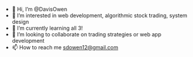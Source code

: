 - 👋 Hi, I’m @DavisOwen
- 👀 I’m interested in web development, algorithmic stock trading, system design
- 🌱 I’m currently learning all 3!
- 💞️ I’m looking to collaborate on trading strategies or web app development 
- 📫 How to reach me sdowen12@gmail.com

<!---
DavisOwen/DavisOwen is a ✨ special ✨ repository because its `README.md` (this file) appears on your GitHub profile.
You can click the Preview link to take a look at your changes.
--->
